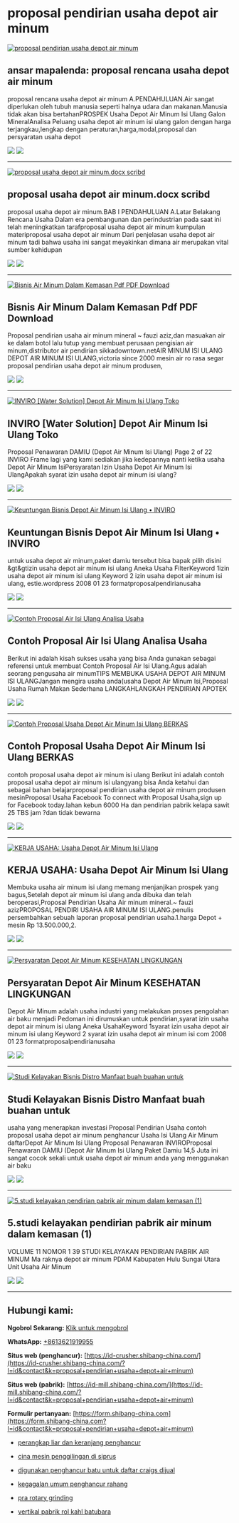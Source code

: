 # proposal pendirian usaha depot air minum

<a href="https://swt.shibang-china.com/?l=id&img&k=proposal+pendirian+usaha+depot+air+minum" target="_blank">![proposal pendirian usaha depot air minum](http://static.shibang-china.com/all-800x300/179.jpg)</a>

## ansar mapalenda: proposal rencana usaha depot air minum
proposal rencana usaha depot air minum A.PENDAHULUAN.Air sangat diperlukan oleh tubuh manusia seperti halnya udara dan makanan.Manusia tidak akan bisa bertahanPROSPEK Usaha Depot Air Minum Isi Ulang Galon MineralAnalisa Peluang usaha depot air minum isi ulang galon dengan harga terjangkau,lengkap dengan peraturan,harga,modal,proposal dan persyaratan usaha depot


<a href="https://whatsapp.shibangsoft.com/WhatsApp.php" target="_blank" title="WhatsApp">![](http://static.shibang-china.com/icon/whatsapp.png)</a> <a href="https://swt.shibang-china.com/?l=id&icon&k=proposal+pendirian+usaha+depot+air+minum" target="_blank">![](http://static.shibang-china.com/icon/chat-id.png)</a>

---

<a href="https://swt.shibang-china.com/?l=id&img&k=proposal+pendirian+usaha+depot+air+minum" target="_blank">![proposal usaha depot air minum.docx scribd](http://static.shibang-china.com/all-800x300/464.jpg)</a>

## proposal usaha depot air minum.docx scribd
proposal usaha depot air minum.BAB I PENDAHULUAN A.Latar Belakang Rencana Usaha Dalam era pembangunan dan perindustrian pada saat ini telah meningkatkan tarafproposal usaha depot air minum kumpulan materiproposal usaha depot air minum Dari penjelasan usaha depot air minum tadi bahwa usaha ini sangat meyakinkan dimana air merupakan vital sumber kehidupan


<a href="https://whatsapp.shibangsoft.com/WhatsApp.php" target="_blank" title="WhatsApp">![](http://static.shibang-china.com/icon/whatsapp.png)</a> <a href="https://swt.shibang-china.com/?l=id&icon&k=proposal+pendirian+usaha+depot+air+minum" target="_blank">![](http://static.shibang-china.com/icon/chat-id.png)</a>

---

<a href="https://swt.shibang-china.com/?l=id&img&k=proposal+pendirian+usaha+depot+air+minum" target="_blank">![Bisnis Air Minum Dalam Kemasan Pdf PDF Download](http://static.shibang-china.com/all-800x300/1484.jpg)</a>

## Bisnis Air Minum Dalam Kemasan Pdf PDF Download
Proposal pendirian usaha air minum mineral ~ fauzi aziz,dan masuakan air ke dalam botol lalu tutup yang membuat perusaan pengisian air minum,distributor air pendirian sikkadowntown.netAIR MINUM ISI ULANG DEPOT AIR MINUM ISI ULANG,victoria since 2000 mesin air ro rasa segar proposal pendirian usaha depot air minum produsen,


<a href="https://whatsapp.shibangsoft.com/WhatsApp.php" target="_blank" title="WhatsApp">![](http://static.shibang-china.com/icon/whatsapp.png)</a> <a href="https://swt.shibang-china.com/?l=id&icon&k=proposal+pendirian+usaha+depot+air+minum" target="_blank">![](http://static.shibang-china.com/icon/chat-id.png)</a>

---

<a href="https://swt.shibang-china.com/?l=id&img&k=proposal+pendirian+usaha+depot+air+minum" target="_blank">![INVIRO [Water Solution] Depot Air Minum Isi Ulang Toko](http://static.shibang-china.com/all-800x300/784.jpg)</a>

## INVIRO [Water Solution] Depot Air Minum Isi Ulang Toko
Proposal Penawaran DAMIU (Depot Air Minum Isi Ulang) Page 2 of 22 INVIRO Frame lagi yang kami sediakan jika kedepannya nanti ketika usaha Depot Air Minum IsiPersyaratan Izin Usaha Depot Air Minum Isi UlangApakah syarat izin usaha depot air minum isi ulang?


<a href="https://whatsapp.shibangsoft.com/WhatsApp.php" target="_blank" title="WhatsApp">![](http://static.shibang-china.com/icon/whatsapp.png)</a> <a href="https://swt.shibang-china.com/?l=id&icon&k=proposal+pendirian+usaha+depot+air+minum" target="_blank">![](http://static.shibang-china.com/icon/chat-id.png)</a>

---

<a href="https://swt.shibang-china.com/?l=id&img&k=proposal+pendirian+usaha+depot+air+minum" target="_blank">![Keuntungan Bisnis Depot Air Minum Isi Ulang • INVIRO](http://static.shibang-china.com/all-800x300/61.jpg)</a>

## Keuntungan Bisnis Depot Air Minum Isi Ulang • INVIRO
untuk usaha depot air minum,paket damiu tersebut bisa bapak pilih disini &gt&gtizin usaha depot air minum isi ulang Aneka Usaha FilterKeyword 1izin usaha depot air minum isi ulang Keyword 2 izin usaha depot air minum isi ulang, estie.wordpress 2008 01 23 formatproposalpendirianusaha


<a href="https://whatsapp.shibangsoft.com/WhatsApp.php" target="_blank" title="WhatsApp">![](http://static.shibang-china.com/icon/whatsapp.png)</a> <a href="https://swt.shibang-china.com/?l=id&icon&k=proposal+pendirian+usaha+depot+air+minum" target="_blank">![](http://static.shibang-china.com/icon/chat-id.png)</a>

---

<a href="https://swt.shibang-china.com/?l=id&img&k=proposal+pendirian+usaha+depot+air+minum" target="_blank">![Contoh Proposal Air Isi Ulang Analisa Usaha](http://static.shibang-china.com/all-800x300/831.jpg)</a>

## Contoh Proposal Air Isi Ulang Analisa Usaha
Berikut ini adalah kisah sukses usaha yang bisa Anda gunakan sebagai referensi untuk membuat Contoh Proposal Air Isi Ulang.Agus adalah seorang pengusaha air minumTIPS MEMBUKA USAHA DEPOT AIR MINUM ISI ULANGJangan mengira usaha anda(usaha Depot Air Minum Isi,Proposal Usaha Rumah Makan Sederhana LANGKAHLANGKAH PENDIRIAN APOTEK


<a href="https://whatsapp.shibangsoft.com/WhatsApp.php" target="_blank" title="WhatsApp">![](http://static.shibang-china.com/icon/whatsapp.png)</a> <a href="https://swt.shibang-china.com/?l=id&icon&k=proposal+pendirian+usaha+depot+air+minum" target="_blank">![](http://static.shibang-china.com/icon/chat-id.png)</a>

---

<a href="https://swt.shibang-china.com/?l=id&img&k=proposal+pendirian+usaha+depot+air+minum" target="_blank">![Contoh Proposal Usaha Depot Air Minum Isi Ulang BERKAS](http://static.shibang-china.com/all-800x300/356.jpg)</a>

## Contoh Proposal Usaha Depot Air Minum Isi Ulang BERKAS
contoh proposal usaha depot air minum isi ulang Berikut ini adalah contoh proposal usaha depot air minum isi ulangyang bisa Anda ketahui dan sebagai bahan belajarproposal pendirian usaha depot air minum produsen mesinProposal Usaha Facebook To connect with Proposal Usaha,sign up for Facebook today.lahan kebun 6000 Ha dan pendirian pabrik kelapa sawit 25 TBS jam ?dan tidak bewarna


<a href="https://whatsapp.shibangsoft.com/WhatsApp.php" target="_blank" title="WhatsApp">![](http://static.shibang-china.com/icon/whatsapp.png)</a> <a href="https://swt.shibang-china.com/?l=id&icon&k=proposal+pendirian+usaha+depot+air+minum" target="_blank">![](http://static.shibang-china.com/icon/chat-id.png)</a>

---

<a href="https://swt.shibang-china.com/?l=id&img&k=proposal+pendirian+usaha+depot+air+minum" target="_blank">![KERJA USAHA: Usaha Depot Air Minum Isi Ulang](http://static.shibang-china.com/all-800x300/1174.jpg)</a>

## KERJA USAHA: Usaha Depot Air Minum Isi Ulang
Membuka usaha air minum isi ulang memang menjanjikan prospek yang bagus,Setelah depot air minum isi ulang anda dibuka dan telah beroperasi,Proposal Pendirian Usaha Air minum mineral.~ fauzi azizPROPOSAL PENDIRI USAHA AIR MINUM ISI ULANG.penulis persembahkan sebuah laporan proposal pendirian usaha.1.harga Depot + mesin Rp 13.500.000,2.


<a href="https://whatsapp.shibangsoft.com/WhatsApp.php" target="_blank" title="WhatsApp">![](http://static.shibang-china.com/icon/whatsapp.png)</a> <a href="https://swt.shibang-china.com/?l=id&icon&k=proposal+pendirian+usaha+depot+air+minum" target="_blank">![](http://static.shibang-china.com/icon/chat-id.png)</a>

---

<a href="https://swt.shibang-china.com/?l=id&img&k=proposal+pendirian+usaha+depot+air+minum" target="_blank">![Persyaratan Depot Air Minum KESEHATAN LINGKUNGAN](http://static.shibang-china.com/all-800x300/1517.jpg)</a>

## Persyaratan Depot Air Minum KESEHATAN LINGKUNGAN
Depot Air Minum adalah usaha industri yang melakukan proses pengolahan air baku menjadi Pedoman ini dirumuskan untuk pendirian,syarat izin usaha depot air minum isi ulang Aneka UsahaKeyword 1syarat izin usaha depot air minum isi ulang Keyword 2 syarat izin usaha depot air minum isi com 2008 01 23 formatproposalpendirianusaha


<a href="https://whatsapp.shibangsoft.com/WhatsApp.php" target="_blank" title="WhatsApp">![](http://static.shibang-china.com/icon/whatsapp.png)</a> <a href="https://swt.shibang-china.com/?l=id&icon&k=proposal+pendirian+usaha+depot+air+minum" target="_blank">![](http://static.shibang-china.com/icon/chat-id.png)</a>

---

<a href="https://swt.shibang-china.com/?l=id&img&k=proposal+pendirian+usaha+depot+air+minum" target="_blank">![Studi Kelayakan Bisnis Distro Manfaat buah buahan untuk](http://static.shibang-china.com/all-800x300/675.jpg)</a>

## Studi Kelayakan Bisnis Distro Manfaat buah buahan untuk
usaha yang menerapkan investasi Proposal Pendirian Usaha contoh proposal usaha depot air minum penghancur Usaha Isi Ulang Air Minum daftarDepot Air Minum Isi Ulang Proposal Penawaran INVIROProposal Penawaran DAMIU (Depot Air Minum Isi Ulang Paket Damiu 14,5 Juta ini sangat cocok sekali untuk usaha depot air minum anda yang menggunakan air baku


<a href="https://whatsapp.shibangsoft.com/WhatsApp.php" target="_blank" title="WhatsApp">![](http://static.shibang-china.com/icon/whatsapp.png)</a> <a href="https://swt.shibang-china.com/?l=id&icon&k=proposal+pendirian+usaha+depot+air+minum" target="_blank">![](http://static.shibang-china.com/icon/chat-id.png)</a>

---

<a href="https://swt.shibang-china.com/?l=id&img&k=proposal+pendirian+usaha+depot+air+minum" target="_blank">![5.studi kelayakan pendirian pabrik air minum dalam kemasan (1)](http://static.shibang-china.com/all-800x300/41.jpg)</a>

## 5.studi kelayakan pendirian pabrik air minum dalam kemasan (1)
VOLUME 11 NOMOR 1 39 STUDI KELAYAKAN PENDIRIAN PABRIK AIR MINUM Ma raknya depot air minum PDAM Kabupaten Hulu Sungai Utara Unit Usaha Air Minum

<a href="https://whatsapp.shibangsoft.com/WhatsApp.php" target="_blank" title="WhatsApp">![](http://static.shibang-china.com/icon/whatsapp.png)</a> <a href="https://swt.shibang-china.com/?l=id&icon&k=proposal+pendirian+usaha+depot+air+minum" target="_blank">![](http://static.shibang-china.com/icon/chat-id.png)</a>

---
## Hubungi kami:

**Ngobrol Sekarang:** [Klik untuk mengobrol](https://swt.shibang-china.com?l=id&contact&k=proposal+pendirian+usaha+depot+air+minum)

**WhatsApp:**  [+8613621919955](https://whatsapp.shibangsoft.com/WhatsApp.php)

**Situs web (penghancur):** [https://id-crusher.shibang-china.com/](https://id-crusher.shibang-china.com/?l=id&contact&k=proposal+pendirian+usaha+depot+air+minum)

**Situs web (pabrik):** [https://id-mill.shibang-china.com/](https://id-mill.shibang-china.com/?l=id&contact&k=proposal+pendirian+usaha+depot+air+minum)

**Formulir pertanyaan:** [https://form.shibang-china.com](https://form.shibang-china.com?l=id&contact&k=proposal+pendirian+usaha+depot+air+minum)

* [perangkap liar dan keranjang penghancur](../42/perangkap%20liar%20dan%20keranjang%20penghancur.md)

* [cina mesin penggilingan di siprus](../46/cina%20mesin%20penggilingan%20di%20siprus.md)

* [digunakan penghancur batu untuk daftar craigs dijual](../45/digunakan%20penghancur%20batu%20untuk%20daftar%20craigs%20dijual.md)

* [kegagalan umum penghancur rahang](../43/kegagalan%20umum%20penghancur%20rahang.md)

* [pra rotary grinding](../46/pra%20rotary%20grinding.md)

* [vertikal pabrik rol kahl batubara](../45/vertikal%20pabrik%20rol%20kahl%20batubara.md)